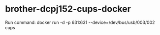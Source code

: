 # brother-dcpj152-cups-docker

Run command:  docker run -d -p 631:631 --device=/dev/bus/usb/003/002 cups
